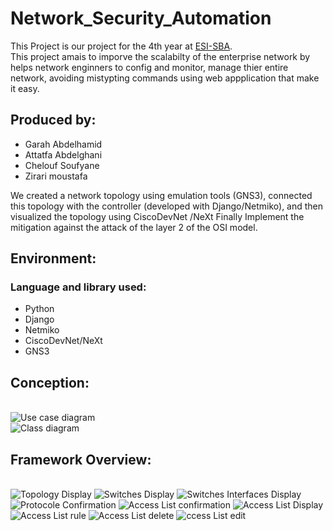 # Network_Security_Automation
This Project is our project for the 4th year at <a href="https://www.esi-sba.dz/">ESI-SBA</a>.<br/>
This project amais to imporve the scalabilty of the enterprise network by helps network enginners to config and monitor, manage thier entire network, avoiding mistypting commands using web appplication that make it easy.
<h2>Produced by:</h2> 
<ul>
  <li>Garah Abdelhamid</li>
  <li>Attatfa Abdelghani</li>
  <li>Chelouf Soufyane</li>
  <li>Zirari moustafa</li>
</ul>
We created a network topology using emulation tools (GNS3), connected this topology with the controller (developed with Django/Netmiko), and then visualized the topology using CiscoDevNet /NeXt Finally Implement the mitigation against the attack of the layer 2 of the OSI model.
<br/>
<h2>Environment:</h2>
<h3>Language and library used:</h3>
<ul>
  <li>Python</li>
  <li>Django</li>
  <li>Netmiko</li>
  <li>CiscoDevNet/NeXt</li>
  <li>GNS3</li>
</ul>
<h2>Conception:</h2>
<br/>
<img src="image/diagramme use case.jpg" alt="Use case diagram" id="Use_case_diagram"/>
<br/>
<img src="image/diagramme de classe.jpg" alt="Class diagram" id="Class_diagram"/>
<br/>
<h2>Framework Overview:</h2>
<br/>
<img src="image/1.jpg" alt="Topology Display"/>
<img src="image/2.jpg" alt="Switches Display"/>
<img src="image/3.jpg" alt="Switches Interfaces Display"/>
<img src="image/4.jpg" alt="Protocole Confirmation"/>
<img src="image/5.jpg" alt="Access List confirmation"/>
<img src="image/6.jpg" alt="Access List Display"/>
<img src="image/7.jpg" alt="Access List rule"/>
<img src="image/8.jpg" alt="Access List delete"/>
<img src="image/9.jpg" alt="ccess List edit"/>

